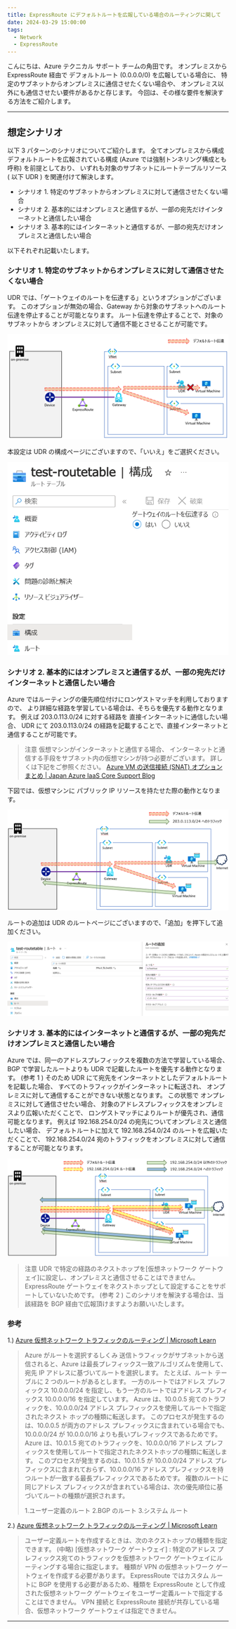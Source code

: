 ```yaml
---
title: ExpressRoute にデフォルトルートを広報している場合のルーティングに関して
date: 2024-03-29 15:00:00
tags:
  - Network
  - ExpressRoute
---
```


こんにちは、Azure テクニカル サポート チームの角田です。 
オンプレミスから ExpressRoute 経由で デフォルトルート (0.0.0.0/0) を広報している場合に、 
特定のサブネットからオンプレミスに通信させたくない場合や、 
オンプレミス以外にも通信させたい要件があるかと存じます。 
今回は、その様な要件を解決する方法をご紹介します。 

<!-- more -->

---

## 想定シナリオ

以下 3 パターンのシナリオについてご紹介します。 
全てオンプレミスから構成デフォルトルートを広報されている構成 (Azure では強制トンネリング構成とも呼称) を前提としており、 
いずれも対象のサブネットにルートテーブルリソース ( 以下 UDR ) を関連付けて解決します。 

* シナリオ 1. 特定のサブネットからオンプレミスに対して通信させたくない場合 
* シナリオ 2. 基本的にはオンプレミスと通信するが、一部の宛先だけインターネットと通信したい場合 
* シナリオ 3. 基本的にはインターネットと通信するが、一部の宛先だけオンプレミスと通信したい場合 

以下それぞれ記載いたします。

### シナリオ 1. 特定のサブネットからオンプレミスに対して通信させたくない場合

UDR では、「ゲートウェイのルートを伝達する」というオプションがございます。 
このオプションが無効の場合、Gateway から対象のサブネットへのルート伝達を停止することが可能となります。 
ルート伝達を停止することで、対象のサブネットから オンプレミスに対して通信不能とさせることが可能です。 

![scenario1](./expressroute-forced-tunneling-routing/scenario1.png)

本設定は UDR の構成ページにございますので、「いいえ」をご選択ください。

![scenario1-config](./expressroute-forced-tunneling-routing/scenario1-config.png)

### シナリオ 2. 基本的にはオンプレミスと通信するが、一部の宛先だけインターネットと通信したい場合

Azure ではルーティングの優先順位付けにロンゲストマッチを利用しておりますので、 
より詳細な経路を学習している場合は、そちらを優先する動作となります。 
例えば 203.0.113.0/24 に対する経路を 直接インターネットに通信したい場合、 
UDR にて 203.0.113.0/24 の経路を記載することで、直接インターネットと通信することが可能です。 

> 注意 
>仮想マシンがインターネットと通信する場合、 
>インターネットと通信する手段をサブネット内の仮想マシンが持つ必要がございます。 
>詳しくは下記をご参照ください。 
> [Azure VM の送信接続 (SNAT) オプション まとめ | Japan Azure IaaS Core Support Blog](https://jpaztech.github.io/blog/network/snat-options-for-azure-vm/)

下図では、仮想マシンに パブリック IP リソースを持たせた際の動作となります。

![scenario2](./expressroute-forced-tunneling-routing/scenario2.png)

ルートの追加は UDR のルートページにございますので、「追加」を押下して追加ください。

![scenario2-config](./expressroute-forced-tunneling-routing/scenario2-config.png)

### シナリオ 3. 基本的にはインターネットと通信するが、一部の宛先だけオンプレミスと通信したい場合

Azure では、同一のアドレスプレフィックスを複数の方法で学習している場合、 
BGP で学習したルートよりも UDR で記載したルートを優先する動作となります。 (参考 1 ) 
そのため UDR にて宛先をインターネットとしたデフォルトルートを記載した場合、 
すべてのトラフィックがインターネットに転送され、 
オンプレミスに対して通信することができない状態となります。 
この状態で オンプレミスに対して通信させたい場合、 
対象のアドレスプレフィックスをオンプレミスより広報いただくことで、 
ロンゲストマッチによりルートが優先され、通信可能となります。 
例えば 192.168.254.0/24 の宛先についてオンプレミスと通信したい場合、 
デフォルトルートに加えて 192.168.254.0/24 のルートを広報いただくことで、 
192.168.254.0/24 宛のトラフィックをオンプレミスに対して通信することが可能となります。

![scenario3](./expressroute-forced-tunneling-routing/scenario3.png)

> 注意 
>UDR で特定の経路のネクストホップを[仮想ネットワーク ゲートウェイ]に設定し、オンプレミスと通信させることはできません。 
> ExpressRoute ゲートウェイをネクストホップとして設定することをサポートしていないためです。 (参考 2 ) 
>このシナリオを解決する場合は、当該経路を BGP 経由で広報頂けますようお願いいたします。

### 参考
1.) [Azure 仮想ネットワーク トラフィックのルーティング | Microsoft Learn](https://learn.microsoft.com/ja-jp/azure/virtual-network/virtual-networks-udr-overview#how-azure-selects-a-route)
> Azure がルートを選択するしくみ 
> 送信トラフィックがサブネットから送信されると、Azure は最長プレフィックス一致アルゴリズムを使用して、宛先 IP アドレスに基づいてルートを選択します。 
> たとえば、ルート テーブルに 2 つのルートがあるとします。
> 一方のルートではアドレス プレフィックス 10.0.0.0/24 を指定し、もう一方のルートではアドレス プレフィックス 10.0.0.0/16 を指定しています。 
> Azure は、10.0.0.5 宛てのトラフィックを、10.0.0.0/24 アドレス プレフィックスを使用してルートで指定されたネクスト ホップの種類に転送します。 
> このプロセスが発生するのは、10.0.0.5 が両方のアドレス プレフィックスに含まれている場合でも、10.0.0.0/24 が 10.0.0.0/16 よりも長いプレフィックスであるためです。 
> Azure は、10.0.1.5 宛てのトラフィックを、10.0.0.0/16 アドレス プレフィックスを使用してルートで指定されたネクストホップの種類に転送します。 
> このプロセスが発生するのは、10.0.1.5 が 10.0.0.0/24 アドレス プレフィックスに含まれておらず、10.0.0.0/16 アドレス プレフィックスを持つルートが一致する最長プレフィックスであるためです。
> 複数のルートに同じアドレス プレフィックスが含まれている場合は、次の優先順位に基づいてルートの種類が選択されます。
> 
> 1.ユーザー定義のルート 
> 2.BGP のルート 
> 3.システム ルート 

2.) [Azure 仮想ネットワーク トラフィックのルーティング | Microsoft Learn](https://learn.microsoft.com/ja-jp/azure/virtual-network/virtual-networks-udr-overview#custom-routes)
> ユーザー定義ルートを作成するときは、次のネクストホップの種類を指定できます。
> (中略)
> [仮想ネットワーク ゲートウェイ] : 
> 特定のアドレス プレフィックス宛てのトラフィックを仮想ネットワーク ゲートウェイにルーティングする場合に指定します。 
> 種類が VPN の仮想ネットワーク ゲートウェイを作成する必要があります。 
> ExpressRoute ではカスタム ルートに BGP を使用する必要があるため、種類を ExpressRoute として作成された仮想ネットワーク ゲートウェイをユーザー定義ルートで指定することはできません。 
> VPN 接続と ExpressRoute 接続が共存している場合、仮想ネットワーク ゲートウェイは指定できません。 

---

